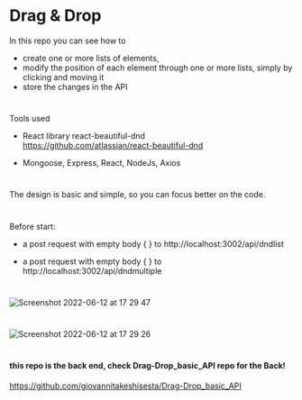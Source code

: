 # Drag & Drop

In this repo you can see how to
- create one or more lists of elements,
- modify the position of each element through one or more lists, simply by clicking and moving it
- store the changes in the API

#
Tools used
- React library react-beautiful-dnd   
https://github.com/atlassian/react-beautiful-dnd

- Mongoose, Express, React, NodeJs, Axios

#
The design is basic and simple,  so you can focus better on the code.

#
Before start:

- a post request with empty body { } to http://localhost:3002/api/dndlist

- a post request with empty body { } to http://localhost:3002/api/dndmultiple

#
![Screenshot 2022-06-12 at 17 29 47](https://user-images.githubusercontent.com/92851612/173241271-0a480309-b1ce-4a22-b1e9-8c55ca7906f4.png)

#
![Screenshot 2022-06-12 at 17 29 26](https://user-images.githubusercontent.com/92851612/173240622-e2b59da0-d21b-47a8-9562-b188e183913a.png)
#

#
#### this repo is the back end, check Drag-Drop_basic_API repo for the Back!
https://github.com/giovannitakeshisesta/Drag-Drop_basic_API
